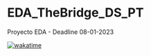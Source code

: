 # EDA_TheBridge_DS_PT
Proyecto EDA - Deadline 08-01-2023

<a href="https://wakatime.com/badge/user/b1ab7341-4bc0-42d2-b23e-64c7e9be3d50/project/86a7bb43-12f3-4e81-ab15-79d6b52d7f43"><img src="https://wakatime.com/badge/user/b1ab7341-4bc0-42d2-b23e-64c7e9be3d50/project/86a7bb43-12f3-4e81-ab15-79d6b52d7f43.svg" alt="wakatime"></a>
